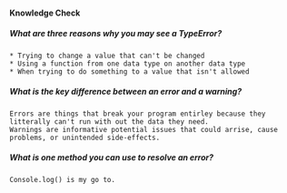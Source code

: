#### Knowledge Check

  #####  What are three reasons why you may see a TypeError?
    * Trying to change a value that can't be changed
    * Using a function from one data type on another data type
    * When trying to do something to a value that isn't allowed

  #####  What is the key difference between an error and a warning?
    Errors are things that break your program entirley because they litterally can't run with out the data they need.  
    Warnings are informative potential issues that could arrise, cause problems, or unintended side-effects.

  #####  What is one method you can use to resolve an error?
    Console.log() is my go to.